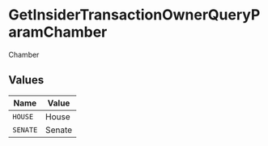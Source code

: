 # GetInsiderTransactionOwnerQueryParamChamber

Chamber


## Values

| Name     | Value    |
| -------- | -------- |
| `HOUSE`  | House    |
| `SENATE` | Senate   |